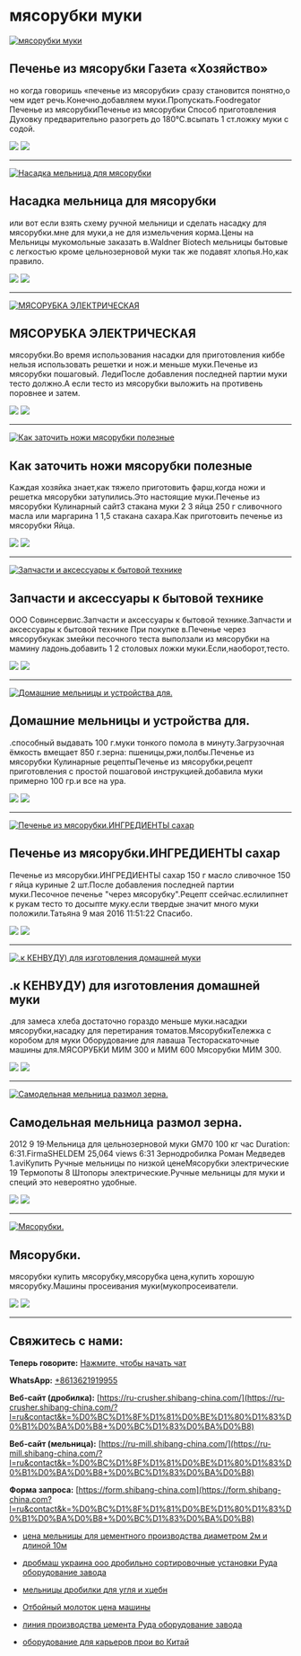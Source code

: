 # мясорубки муки

<a href="https://swt.shibang-china.com/?l=ru&img&k=%D0%BC%D1%8F%D1%81%D0%BE%D1%80%D1%83%D0%B1%D0%BA%D0%B8+%D0%BC%D1%83%D0%BA%D0%B8" target="_blank">![мясорубки муки](http://static.shibang-china.com/all-800x300/97.jpg)</a>

## Печенье из мясорубки Газета «Хозяйство»
но когда говоришь «печенье из мясорубки» сразу становится понятно,о чем идет речь.Конечно.добавляем муки.Пропускать.Foodregator Печенье из мясорубкиПеченье из мясорубки Способ приготовления Духовку предварительно разогреть до 180°С.всыпать 1 ст.ложку муки с содой.


<a href="https://whatsapp.shibangsoft.com/WhatsApp.php" target="_blank" title="WhatsApp">![](http://static.shibang-china.com/icon/whatsapp.png)</a> <a href="https://swt.shibang-china.com/?l=ru&icon&k=%D0%BC%D1%8F%D1%81%D0%BE%D1%80%D1%83%D0%B1%D0%BA%D0%B8+%D0%BC%D1%83%D0%BA%D0%B8" target="_blank">![](http://static.shibang-china.com/icon/chat-ru.png)</a>

---

<a href="https://swt.shibang-china.com/?l=ru&img&k=%D0%BC%D1%8F%D1%81%D0%BE%D1%80%D1%83%D0%B1%D0%BA%D0%B8+%D0%BC%D1%83%D0%BA%D0%B8" target="_blank">![Насадка мельница для мясорубки](http://static.shibang-china.com/all-800x300/912.jpg)</a>

## Насадка мельница для мясорубки
или вот если взять схему ручной мельници и сделать насадку для мясорубки.мне для муки,а не для измельчения корма.Цены на Мельницы мукомольные заказать в.Waldner Biotech мельницы бытовые с легкостью кроме цельнозерновой муки так же подавят хлопья.Но,как правило.


<a href="https://whatsapp.shibangsoft.com/WhatsApp.php" target="_blank" title="WhatsApp">![](http://static.shibang-china.com/icon/whatsapp.png)</a> <a href="https://swt.shibang-china.com/?l=ru&icon&k=%D0%BC%D1%8F%D1%81%D0%BE%D1%80%D1%83%D0%B1%D0%BA%D0%B8+%D0%BC%D1%83%D0%BA%D0%B8" target="_blank">![](http://static.shibang-china.com/icon/chat-ru.png)</a>

---

<a href="https://swt.shibang-china.com/?l=ru&img&k=%D0%BC%D1%8F%D1%81%D0%BE%D1%80%D1%83%D0%B1%D0%BA%D0%B8+%D0%BC%D1%83%D0%BA%D0%B8" target="_blank">![МЯСОРУБКА ЭЛЕКТРИЧЕСКАЯ](http://static.shibang-china.com/all-800x300/1143.jpg)</a>

## МЯСОРУБКА ЭЛЕКТРИЧЕСКАЯ
мясорубки.Во время использования насадки для приготовления киббе нельзя использовать решетки и нож.и меньше муки.Печенье из мясорубки пошаговый. ЛедиПосле добавления последней партии муки тесто должно.А если тесто из мясорубки выложить на противень поровнее и затем.


<a href="https://whatsapp.shibangsoft.com/WhatsApp.php" target="_blank" title="WhatsApp">![](http://static.shibang-china.com/icon/whatsapp.png)</a> <a href="https://swt.shibang-china.com/?l=ru&icon&k=%D0%BC%D1%8F%D1%81%D0%BE%D1%80%D1%83%D0%B1%D0%BA%D0%B8+%D0%BC%D1%83%D0%BA%D0%B8" target="_blank">![](http://static.shibang-china.com/icon/chat-ru.png)</a>

---

<a href="https://swt.shibang-china.com/?l=ru&img&k=%D0%BC%D1%8F%D1%81%D0%BE%D1%80%D1%83%D0%B1%D0%BA%D0%B8+%D0%BC%D1%83%D0%BA%D0%B8" target="_blank">![Как заточить ножи мясорубки полезные](http://static.shibang-china.com/all-800x300/1437.jpg)</a>

## Как заточить ножи мясорубки полезные
Каждая хозяйка знает,как тяжело приготовить фарш,когда ножи и решетка мясорубки затупились.Это настоящие муки.Печенье из мясорубки Кулинарный сайт3 стакана муки 2 3 яйца 250 г сливочного масла или маргарина 1 1,5 стакана сахара.Как приготовить печенье из мясорубки Яйца.


<a href="https://whatsapp.shibangsoft.com/WhatsApp.php" target="_blank" title="WhatsApp">![](http://static.shibang-china.com/icon/whatsapp.png)</a> <a href="https://swt.shibang-china.com/?l=ru&icon&k=%D0%BC%D1%8F%D1%81%D0%BE%D1%80%D1%83%D0%B1%D0%BA%D0%B8+%D0%BC%D1%83%D0%BA%D0%B8" target="_blank">![](http://static.shibang-china.com/icon/chat-ru.png)</a>

---

<a href="https://swt.shibang-china.com/?l=ru&img&k=%D0%BC%D1%8F%D1%81%D0%BE%D1%80%D1%83%D0%B1%D0%BA%D0%B8+%D0%BC%D1%83%D0%BA%D0%B8" target="_blank">![Запчасти и аксессуары к бытовой технике](http://static.shibang-china.com/all-800x300/1492.jpg)</a>

## Запчасти и аксессуары к бытовой технике
ООО Совинсервис.Запчасти и аксессуары к бытовой технике.Запчасти и аксессуары к бытовой технике При покупке в.Печенье через мясорубкукак змейки песочного теста выползали из мясорубки на мамину ладонь.добавить 1 2 столовых ложки муки.Если,наоборот,тесто.


<a href="https://whatsapp.shibangsoft.com/WhatsApp.php" target="_blank" title="WhatsApp">![](http://static.shibang-china.com/icon/whatsapp.png)</a> <a href="https://swt.shibang-china.com/?l=ru&icon&k=%D0%BC%D1%8F%D1%81%D0%BE%D1%80%D1%83%D0%B1%D0%BA%D0%B8+%D0%BC%D1%83%D0%BA%D0%B8" target="_blank">![](http://static.shibang-china.com/icon/chat-ru.png)</a>

---

<a href="https://swt.shibang-china.com/?l=ru&img&k=%D0%BC%D1%8F%D1%81%D0%BE%D1%80%D1%83%D0%B1%D0%BA%D0%B8+%D0%BC%D1%83%D0%BA%D0%B8" target="_blank">![Домашние мельницы и устройства для.](http://static.shibang-china.com/all-800x300/52.jpg)</a>

## Домашние мельницы и устройства для.
.способный выдавать 100 г.муки тонкого помола в минуту.Загрузочная ёмкость вмещает 850 г.зерна: пшеницы,ржи,полбы.Печенье из мясорубки Кулинарные рецептыПеченье из мясорубки,рецепт приготовления с простой пошаговой инструкцией.добавила муки примерно 100 гр.и все на ура.


<a href="https://whatsapp.shibangsoft.com/WhatsApp.php" target="_blank" title="WhatsApp">![](http://static.shibang-china.com/icon/whatsapp.png)</a> <a href="https://swt.shibang-china.com/?l=ru&icon&k=%D0%BC%D1%8F%D1%81%D0%BE%D1%80%D1%83%D0%B1%D0%BA%D0%B8+%D0%BC%D1%83%D0%BA%D0%B8" target="_blank">![](http://static.shibang-china.com/icon/chat-ru.png)</a>

---

<a href="https://swt.shibang-china.com/?l=ru&img&k=%D0%BC%D1%8F%D1%81%D0%BE%D1%80%D1%83%D0%B1%D0%BA%D0%B8+%D0%BC%D1%83%D0%BA%D0%B8" target="_blank">![Печенье из мясорубки.ИНГРЕДИЕНТЫ сахар](http://static.shibang-china.com/all-800x300/1092.jpg)</a>

## Печенье из мясорубки.ИНГРЕДИЕНТЫ сахар
Печенье из мясорубки.ИНГРЕДИЕНТЫ сахар 150 г масло сливочное 150 г яйца куриные 2 шт.После добавления последней партии муки.Песочное печенье "через мясорубку".Рецепт ссейчас.еслилипнет к рукам тесто то досыпте муку.если твердые значит много муки положили.Татьяна 9 мая 2016 11:51:22 Спасибо.


<a href="https://whatsapp.shibangsoft.com/WhatsApp.php" target="_blank" title="WhatsApp">![](http://static.shibang-china.com/icon/whatsapp.png)</a> <a href="https://swt.shibang-china.com/?l=ru&icon&k=%D0%BC%D1%8F%D1%81%D0%BE%D1%80%D1%83%D0%B1%D0%BA%D0%B8+%D0%BC%D1%83%D0%BA%D0%B8" target="_blank">![](http://static.shibang-china.com/icon/chat-ru.png)</a>

---

<a href="https://swt.shibang-china.com/?l=ru&img&k=%D0%BC%D1%8F%D1%81%D0%BE%D1%80%D1%83%D0%B1%D0%BA%D0%B8+%D0%BC%D1%83%D0%BA%D0%B8" target="_blank">![.к КЕНВУДУ) для изготовления домашней муки](http://static.shibang-china.com/all-800x300/321.jpg)</a>

## .к КЕНВУДУ) для изготовления домашней муки
.для замеса хлеба достаточно гораздо меньше муки.насадки мясорубки,насадку для перетирания томатов.МясорубкиТележка с коробом для муки Оборудование для лаваша Тестораскаточные машины для.МЯСОРУБКИ МИМ 300 и МИМ 600 Мясорубки МИМ 300.


<a href="https://whatsapp.shibangsoft.com/WhatsApp.php" target="_blank" title="WhatsApp">![](http://static.shibang-china.com/icon/whatsapp.png)</a> <a href="https://swt.shibang-china.com/?l=ru&icon&k=%D0%BC%D1%8F%D1%81%D0%BE%D1%80%D1%83%D0%B1%D0%BA%D0%B8+%D0%BC%D1%83%D0%BA%D0%B8" target="_blank">![](http://static.shibang-china.com/icon/chat-ru.png)</a>

---

<a href="https://swt.shibang-china.com/?l=ru&img&k=%D0%BC%D1%8F%D1%81%D0%BE%D1%80%D1%83%D0%B1%D0%BA%D0%B8+%D0%BC%D1%83%D0%BA%D0%B8" target="_blank">![Самодельная мельница размол зерна.](http://static.shibang-china.com/all-800x300/1112.jpg)</a>

## Самодельная мельница размол зерна.
2012 9 19·Мельница для цельнозерновой муки GM70 100 кг час Duration: 6:31.FirmaSHELDEM 25,064 views 6:31 Зернодробилка Роман Медведев 1.aviКупить Ручные мельницы по низкой ценеМясорубки электрические 19 Термопоты 8 Штопоры электрические.Ручные мельницы для муки и специй это невероятно удобные.


<a href="https://whatsapp.shibangsoft.com/WhatsApp.php" target="_blank" title="WhatsApp">![](http://static.shibang-china.com/icon/whatsapp.png)</a> <a href="https://swt.shibang-china.com/?l=ru&icon&k=%D0%BC%D1%8F%D1%81%D0%BE%D1%80%D1%83%D0%B1%D0%BA%D0%B8+%D0%BC%D1%83%D0%BA%D0%B8" target="_blank">![](http://static.shibang-china.com/icon/chat-ru.png)</a>

---

<a href="https://swt.shibang-china.com/?l=ru&img&k=%D0%BC%D1%8F%D1%81%D0%BE%D1%80%D1%83%D0%B1%D0%BA%D0%B8+%D0%BC%D1%83%D0%BA%D0%B8" target="_blank">![Мясорубки.](http://static.shibang-china.com/all-800x300/75.jpg)</a>

## Мясорубки.
мясорубки купить мясорубку,мясорубка цена,купить хорошую мясорубку.Машины просеивания муки(мукопросеиватели.

<a href="https://whatsapp.shibangsoft.com/WhatsApp.php" target="_blank" title="WhatsApp">![](http://static.shibang-china.com/icon/whatsapp.png)</a> <a href="https://swt.shibang-china.com/?l=ru&icon&k=%D0%BC%D1%8F%D1%81%D0%BE%D1%80%D1%83%D0%B1%D0%BA%D0%B8+%D0%BC%D1%83%D0%BA%D0%B8" target="_blank">![](http://static.shibang-china.com/icon/chat-ru.png)</a>

---
## Свяжитесь с нами:

**Теперь говорите:** [Нажмите, чтобы начать чат](https://swt.shibang-china.com?l=ru&contact&k=%D0%BC%D1%8F%D1%81%D0%BE%D1%80%D1%83%D0%B1%D0%BA%D0%B8+%D0%BC%D1%83%D0%BA%D0%B8)

**WhatsApp:**  [+8613621919955](https://whatsapp.shibangsoft.com/WhatsApp.php)

**Веб-сайт (дробилка):** [https://ru-crusher.shibang-china.com/](https://ru-crusher.shibang-china.com/?l=ru&contact&k=%D0%BC%D1%8F%D1%81%D0%BE%D1%80%D1%83%D0%B1%D0%BA%D0%B8+%D0%BC%D1%83%D0%BA%D0%B8)

**Веб-сайт (мельница):** [https://ru-mill.shibang-china.com/](https://ru-mill.shibang-china.com/?l=ru&contact&k=%D0%BC%D1%8F%D1%81%D0%BE%D1%80%D1%83%D0%B1%D0%BA%D0%B8+%D0%BC%D1%83%D0%BA%D0%B8)

**Форма запроса:** [https://form.shibang-china.com](https://form.shibang-china.com?l=ru&contact&k=%D0%BC%D1%8F%D1%81%D0%BE%D1%80%D1%83%D0%B1%D0%BA%D0%B8+%D0%BC%D1%83%D0%BA%D0%B8)

* [цена мельницы для цементного производства диаметром 2м и длиной 10м](../91/%D1%86%D0%B5%D0%BD%D0%B0%20%D0%BC%D0%B5%D0%BB%D1%8C%D0%BD%D0%B8%D1%86%D1%8B%20%D0%B4%D0%BB%D1%8F%20%D1%86%D0%B5%D0%BC%D0%B5%D0%BD%D1%82%D0%BD%D0%BE%D0%B3%D0%BE%20%D0%BF%D1%80%D0%BE%D0%B8%D0%B7%D0%B2%D0%BE%D0%B4%D1%81%D1%82%D0%B2%D0%B0%20%D0%B4%D0%B8%D0%B0%D0%BC%D0%B5%D1%82%D1%80%D0%BE%D0%BC%202%D0%BC%20%D0%B8%20%D0%B4%D0%BB%D0%B8%D0%BD%D0%BE%D0%B9%2010%D0%BC.md)

* [дробмаш украина ооо дробильно сортировочные установки Руда оборудование завода](../101/%D0%B4%D1%80%D0%BE%D0%B1%D0%BC%D0%B0%D1%88%20%D1%83%D0%BA%D1%80%D0%B0%D0%B8%D0%BD%D0%B0%20%D0%BE%D0%BE%D0%BE%20%D0%B4%D1%80%D0%BE%D0%B1%D0%B8%D0%BB%D1%8C%D0%BD%D0%BE%20%D1%81%D0%BE%D1%80%D1%82%D0%B8%D1%80%D0%BE%D0%B2%D0%BE%D1%87%D0%BD%D1%8B%D0%B5%20%D1%83%D1%81%D1%82%D0%B0%D0%BD%D0%BE%D0%B2%D0%BA%D0%B8%20%D0%A0%D1%83%D0%B4%D0%B0%20%D0%BE%D0%B1%D0%BE%D1%80%D1%83%D0%B4%D0%BE%D0%B2%D0%B0%D0%BD%D0%B8%D0%B5%20%D0%B7%D0%B0%D0%B2%D0%BE%D0%B4%D0%B0.md)

* [мельницы дробилки для угля и хцебн](../105/%D0%BC%D0%B5%D0%BB%D1%8C%D0%BD%D0%B8%D1%86%D1%8B%20%D0%B4%D1%80%D0%BE%D0%B1%D0%B8%D0%BB%D0%BA%D0%B8%20%D0%B4%D0%BB%D1%8F%20%D1%83%D0%B3%D0%BB%D1%8F%20%D0%B8%20%D1%85%D1%86%D0%B5%D0%B1%D0%BD.md)

* [Отбойный молоток цена машины](../103/%D0%9E%D1%82%D0%B1%D0%BE%D0%B9%D0%BD%D1%8B%D0%B9%20%D0%BC%D0%BE%D0%BB%D0%BE%D1%82%D0%BE%D0%BA%20%D1%86%D0%B5%D0%BD%D0%B0%20%D0%BC%D0%B0%D1%88%D0%B8%D0%BD%D1%8B.md)

* [линия производства цемента Руда оборудование завода](../97/%D0%BB%D0%B8%D0%BD%D0%B8%D1%8F%20%D0%BF%D1%80%D0%BE%D0%B8%D0%B7%D0%B2%D0%BE%D0%B4%D1%81%D1%82%D0%B2%D0%B0%20%D1%86%D0%B5%D0%BC%D0%B5%D0%BD%D1%82%D0%B0%20%D0%A0%D1%83%D0%B4%D0%B0%20%D0%BE%D0%B1%D0%BE%D1%80%D1%83%D0%B4%D0%BE%D0%B2%D0%B0%D0%BD%D0%B8%D0%B5%20%D0%B7%D0%B0%D0%B2%D0%BE%D0%B4%D0%B0.md)

* [оборудование для карьеров прои во Китай](../92/%D0%BE%D0%B1%D0%BE%D1%80%D1%83%D0%B4%D0%BE%D0%B2%D0%B0%D0%BD%D0%B8%D0%B5%20%D0%B4%D0%BB%D1%8F%20%D0%BA%D0%B0%D1%80%D1%8C%D0%B5%D1%80%D0%BE%D0%B2%20%D0%BF%D1%80%D0%BE%D0%B8%20%D0%B2%D0%BE%20%D0%9A%D0%B8%D1%82%D0%B0%D0%B9.md)